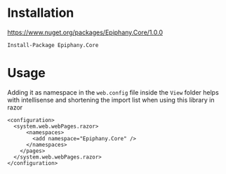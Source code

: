 # Installation

https://www.nuget.org/packages/Epiphany.Core/1.0.0

`Install-Package Epiphany.Core`


# Usage

Adding it as namespace in the `web.config` file inside the `View` folder helps with intellisense and shortening the import list when using this library in razor
```
<configuration>
  <system.web.webPages.razor>
      <namespaces>  
        <add namespace="Epiphany.Core" />
      </namespaces>
    </pages>
  </system.web.webPages.razor>
</configuration>
```
